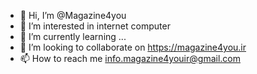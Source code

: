 - 👋 Hi, I’m @Magazine4you
- 👀 I’m interested in internet computer
- 🌱 I’m currently learning ...
- 💞️ I’m looking to collaborate on https://magazine4you.ir
- 📫 How to reach me info.magazine4youir@gmail.com

<!---
Magazine4you/Magazine4you is a ✨ special ✨ repository because its `README.md` (this file) appears on your GitHub profile.
You can click the Preview link to take a look at your changes.
--->
